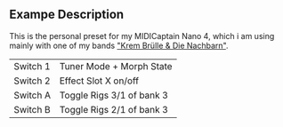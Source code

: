 ## Exampe Description

This is the personal preset for my MIDICaptain Nano 4, which i am using mainly with one of my bands <a target="_blank" href="https://kbdn.info">"Krem Brülle & Die Nachbarn"</a>. 

|            |                                    |
|------------|------------------------------------|
| Switch 1   | Tuner Mode + Morph State           |
| Switch 2   | Effect Slot X on/off               |
| Switch A   | Toggle Rigs 3/1 of bank 3          |
| Switch B   | Toggle Rigs 2/1 of bank 3          |






